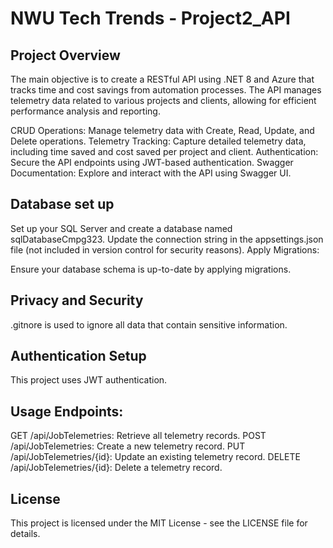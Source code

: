 

# NWU Tech Trends - Project2_API
## Project Overview
 The main objective is to create a RESTful API using .NET 8 and Azure that tracks time and cost savings from automation processes. The API manages telemetry data related to various projects and clients, allowing for efficient performance analysis and reporting.

CRUD Operations: Manage telemetry data with Create, Read, Update, and Delete operations.
Telemetry Tracking: Capture detailed telemetry data, including time saved and cost saved per project and client.
Authentication: Secure the API endpoints using JWT-based authentication.
Swagger Documentation: Explore and interact with the API using Swagger UI.



## Database set up

Set up your SQL Server and create a database named sqlDatabaseCmpg323.
Update the connection string in the appsettings.json file (not included in version control for security reasons).
Apply Migrations:

Ensure your database schema is up-to-date by applying migrations.

## Privacy and Security 

.gitnore is used to ignore all data that contain sensitive information.


## Authentication Setup
This project uses JWT authentication.


## Usage Endpoints:

GET /api/JobTelemetries: Retrieve all telemetry records.
POST /api/JobTelemetries: Create a new telemetry record.
PUT /api/JobTelemetries/{id}: Update an existing telemetry record.
DELETE /api/JobTelemetries/{id}: Delete a telemetry record.


## License
This project is licensed under the MIT License - see the LICENSE file for details.

